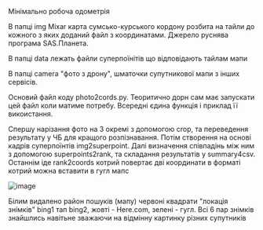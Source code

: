 Мінімально робоча одометрія


В папці img Mixar карта сумсько-курського кордону розбита на тайли до кожного з яких доданий файл з координатами. Джерело руснява програма SAS.Планета.

В папці data лежать файли суперпоїнітів що відповідають тайлам мапи

В папці camera "фото з дрону", шматочки супутникової мапи з інших сервісів.



Основий файл коду photo2cords.py. Теоритично дорн сам має запускати цей файл коли матиме потребу. Всередні єдина функція і приклад її викоистання. 

Спершу нарізання фото на 3 окремі з допомогою crop, та переведення результату у ЧБ для кращого розпізнавання. Потім створення на основі кадрів суперпоїнтів img2superpoint. Далі визначення співпадінь між ним з допомогою superpoints2rank, та складання результатів у summary4csv. Останнім іде rank2coords котрий повертає дві координати в форматі котрий можна вставити в гугл мапс

![image](https://github.com/user-attachments/assets/f4ed77d3-68b2-476c-afb2-20eafac837ab)

Білим видалено район пошуків (мапу) червоні квадрати "локація знімків" bing1 тап bing2, жовті - Here.com, зелені - гугл. Всі 6 пар знімків знайшлись навітьне зважаючи на відмінну картинку різних супутників
